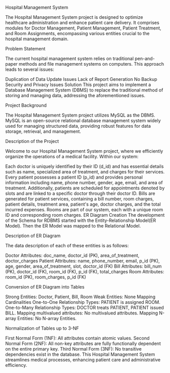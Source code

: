 Hospital Management System

The Hospital Management System project is designed to optimize healthcare administration and enhance patient care delivery. It comprises modules for Doctor Management, Patient Management, Patient Treatment, and Room Assignments, encompassing various entities crucial to the hospital management domain.

Problem Statement

The current hospital management system relies on traditional pen-and-paper methods and file management systems on computers. This approach leads to several issues:

Duplication of Data Update Issues Lack of Report Generation No Backup Security and Privacy Issues Solution This project aims to implement a Database Management System (DBMS) to replace the traditional method of storing and managing data, addressing the aforementioned issues.

Project Background

The Hospital Management System project utilizes MySQL as the DBMS. MySQL is an open-source relational database management system widely used for managing structured data, providing robust features for data storage, retrieval, and management.

Description of the Project

Welcome to our Hospital Management System project, where we efficiently organize the operations of a medical facility. Within our system:

Each doctor is uniquely identified by their ID (d_id) and has essential details such as name, specialized area of treatment, and charges for their services. Every patient possesses a patient ID (p_id) and provides personal information including name, phone number, gender, age, email, and area of treatment. Additionally, patients are scheduled for appointments denoted by slots and are linked to a specific doctor through their doctor ID. Bills are generated for patient services, containing a bill number, room charges, patient details, treatment area, patient's age, doctor charges, and the total incurred expenses. Rooms are part of our system, each with a unique room ID and corresponding room charges. ER Diagram Creation The development of the Schema for RDBMS started with the Entity-Relationship Model(ER Model). Then the ER Model was mapped to the Relational Model.

Description of ER Diagram

The data description of each of these entities is as follows:

Doctor Attributes: doc_name, doctor_id (PK), area_of_treatment, doctor_charges Patient Attributes: name, phone_number, email, p_id (PK), age, gender, area_of_treatment, slot, doctor_id (FK) Bill Attributes: bill_num (PK), doctor_id (FK), room_id (FK), p_id (FK), total_charges Room Attributes: room_id (PK), room_charges, p_id (FK)

Conversion of ER Diagram into Tables

Strong Entities: Doctor, Patient, Bill, Room Weak Entities: None Mapping Cardinalities One-to-One Relationship Types: PATIENT is assigned ROOM. One-to-Many Relationship Types: DOCTOR treats PATIENT, PATIENT issued BILL. Mapping multivalued attributes: No multivalued attributes. Mapping N-array Entities: No N-array Entities.

Normalization of Tables up to 3-NF

First Normal Form (1NF): All attributes contain atomic values. Second Normal Form (2NF): All non-key attributes are fully functionally dependent on the entire primary key. Third Normal Form (3NF): No transitive dependencies exist in the database. This Hospital Management System streamlines medical processes, enhancing patient care and administrative efficiency.
